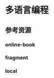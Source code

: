 # 多语言编程

<!--ts-->


<!-- Created by https://github.com/ekalinin/github-markdown-toc -->
<!-- Added by: kuanhsiaokuo, at: Sun Jul 10 18:30:26 CST 2022 -->

<!--te-->

## 参考资源

### online-book

### fragment

### local